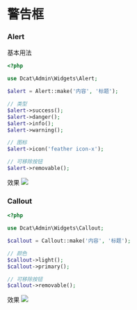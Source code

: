 # 警告框

### Alert
基本用法

```php
<?php

use Dcat\Admin\Widgets\Alert;

$alert = Alert::make('内容', '标题');

// 类型
$alert->success();
$alert->danger();
$alert->info();
$alert->warning();

// 图标
$alert->icon('feather icon-x');

// 可移除按钮
$alert->removable();
```
效果
![](https://cdn.learnku.com/uploads/images/202004/26/38389/KVwzJKFwa2.png!large)


### Callout

```php
<?php

use Dcat\Admin\Widgets\Callout;

$callout = Callout::make('内容', '标题');

// 颜色
$callout->light();
$callout->primary();

// 可移除按钮
$callout->removable();
```

效果
![](https://cdn.learnku.com/uploads/images/202004/26/38389/g7d7lp0szM.png!large)

